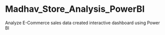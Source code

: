 # Madhav_Store_Analysis_PowerBI
Analyze E-Commerce sales data created interactive dashboard using Power BI
